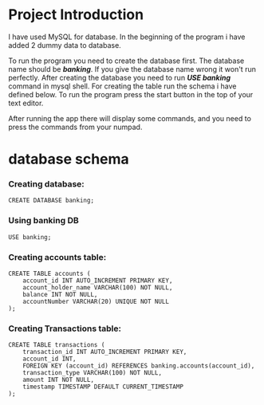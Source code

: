 # Project Introduction

I have used MySQL for database. In the beginning of the program i have added 2 dummy data to database.

To run the program you need to create the database first. The database name should be ***banking***. If you give the database name wrong it won't run perfectly. After creating the database you need to run ***USE banking*** command in mysql shell. For creating the table run the schema i have defined below. To run the program press the start button in the top of your text editor.

After running the app there will display some commands, and you need to press the commands from your numpad.
# database schema
### Creating database:
```
CREATE DATABASE banking;
```
### Using banking DB
```
USE banking;
```
### Creating accounts table:
```
CREATE TABLE accounts (
    account_id INT AUTO_INCREMENT PRIMARY KEY,
    account_holder_name VARCHAR(100) NOT NULL,
    balance INT NOT NULL,
    accountNumber VARCHAR(20) UNIQUE NOT NULL
);
```
### Creating Transactions table:
```
CREATE TABLE transactions (
    transaction_id INT AUTO_INCREMENT PRIMARY KEY,
    account_id INT,
    FOREIGN KEY (account_id) REFERENCES banking.accounts(account_id),
    transaction_type VARCHAR(100) NOT NULL,
    amount INT NOT NULL,
    timestamp TIMESTAMP DEFAULT CURRENT_TIMESTAMP
);
```